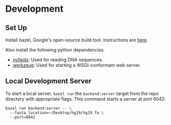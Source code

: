 # Development

## Set Up
Install bazel, Google's open-source build tool. Instructions are [here](https://docs.bazel.build/versions/master/install.html).

Also install the following python dependencies.

* [pyfaidx](https://pypi.python.org/pypi/pyfaidx): Used for reading DNA sequences.
* [werkzeug](https://pypi.python.org/pypi/Werkzeug): Used for starting a WSGI-conformant web server.

## Local Development Server

To start a local server, `bazel run` the `backend:server` target from the repo directory with appropriate flags. This command starts a server at port 6042:

    bazel run backend:server -- \
      --fasta_location=~/Desktop/hg19/hg19.fa \
      --port=6042
    
